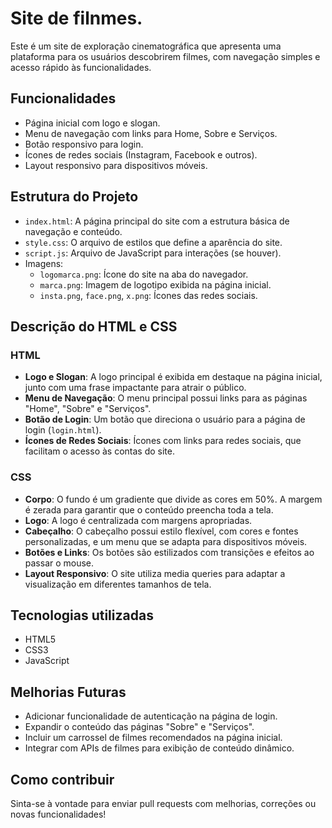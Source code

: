 # Site de filnmes.

Este é um site de exploração cinematográfica que apresenta uma plataforma para os usuários descobrirem filmes, com navegação simples e acesso rápido às funcionalidades.

## Funcionalidades

- Página inicial com logo e slogan.
- Menu de navegação com links para Home, Sobre e Serviços.
- Botão responsivo para login.
- Ícones de redes sociais (Instagram, Facebook e outros).
- Layout responsivo para dispositivos móveis.

## Estrutura do Projeto

- `index.html`: A página principal do site com a estrutura básica de navegação e conteúdo.
- `style.css`: O arquivo de estilos que define a aparência do site.
- `script.js`: Arquivo de JavaScript para interações (se houver).
- Imagens:
  - `logomarca.png`: Ícone do site na aba do navegador.
  - `marca.png`: Imagem de logotipo exibida na página inicial.
  - `insta.png`, `face.png`, `x.png`: Ícones das redes sociais.

## Descrição do HTML e CSS

### HTML

- **Logo e Slogan**: A logo principal é exibida em destaque na página inicial, junto com uma frase impactante para atrair o público.
- **Menu de Navegação**: O menu principal possui links para as páginas "Home", "Sobre" e "Serviços".
- **Botão de Login**: Um botão que direciona o usuário para a página de login (`login.html`).
- **Ícones de Redes Sociais**: Ícones com links para redes sociais, que facilitam o acesso às contas do site.

### CSS

- **Corpo**: O fundo é um gradiente que divide as cores em 50%. A margem é zerada para garantir que o conteúdo preencha toda a tela.
- **Logo**: A logo é centralizada com margens apropriadas.
- **Cabeçalho**: O cabeçalho possui estilo flexível, com cores e fontes personalizadas, e um menu que se adapta para dispositivos móveis.
- **Botões e Links**: Os botões são estilizados com transições e efeitos ao passar o mouse.
- **Layout Responsivo**: O site utiliza media queries para adaptar a visualização em diferentes tamanhos de tela.

## Tecnologias utilizadas

- HTML5
- CSS3
- JavaScript

## Melhorias Futuras

- Adicionar funcionalidade de autenticação na página de login.
- Expandir o conteúdo das páginas "Sobre" e "Serviços".
- Incluir um carrossel de filmes recomendados na página inicial.
- Integrar com APIs de filmes para exibição de conteúdo dinâmico.

## Como contribuir

Sinta-se à vontade para enviar pull requests com melhorias, correções ou novas funcionalidades!


